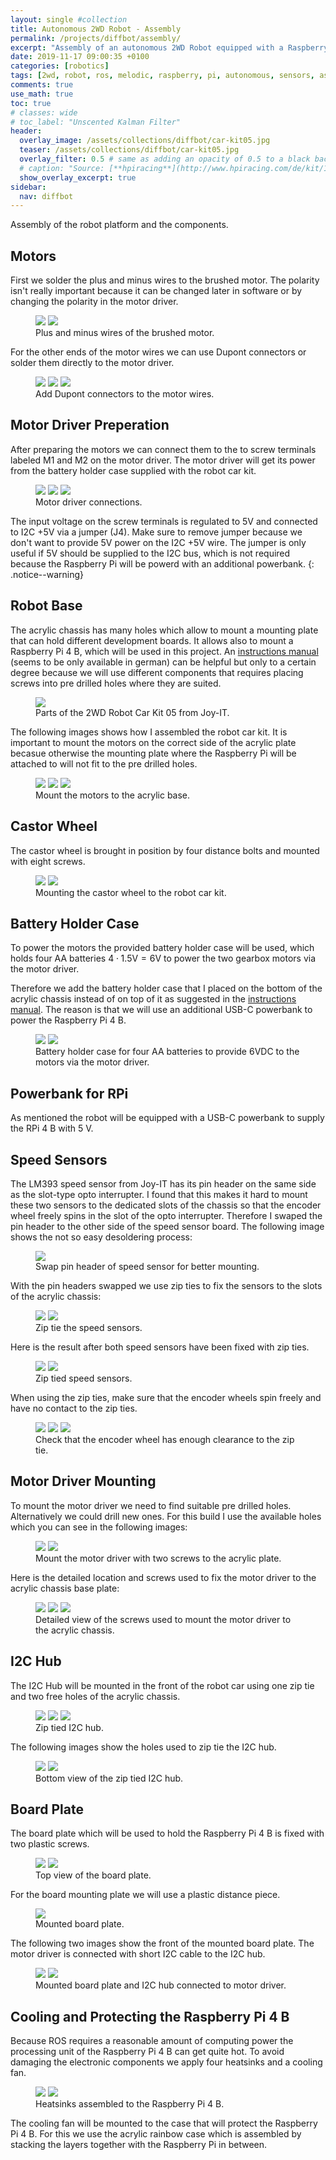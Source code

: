 ```yaml
---
layout: single #collection
title: Autonomous 2WD Robot - Assembly
permalink: /projects/diffbot/assembly/
excerpt: "Assembly of an autonomous 2WD Robot equipped with a Raspberry Pi 4 B running ROS melodic to sense and act in an environment."
date: 2019-11-17 09:00:35 +0100
categories: [robotics]
tags: [2wd, robot, ros, melodic, raspberry, pi, autonomous, sensors, assembly]
comments: true
use_math: true
toc: true
# classes: wide
# toc_label: "Unscented Kalman Filter"
header:
  overlay_image: /assets/collections/diffbot/car-kit05.jpg
  teaser: /assets/collections/diffbot/car-kit05.jpg
  overlay_filter: 0.5 # same as adding an opacity of 0.5 to a black background
  # caption: "Source: [**hpiracing**](http://www.hpiracing.com/de/kit/114343)"
  show_overlay_excerpt: true
sidebar:
  nav: diffbot
---
```


Assembly of the robot platform and the components.


## Motors

First we solder the plus and minus wires to the brushed motor.
The polarity isn't really important because it can be changed later in software or by
changing the polarity in the motor driver.

<figure class="half">
    <a href="/assets/collections/diffbot/assembly/motor/01-motor-wires.jpg"><img src="/assets/collections/diffbot/assembly/motor/01-motor-wires.jpg"></a>
    <a href="/assets/collections/diffbot/assembly/motor/02-solder-motor-wires.jpg"><img src="/assets/collections/diffbot/assembly/motor/02-solder-motor-wires.jpg"></a>
    <figcaption>Plus and minus wires of the brushed motor.</figcaption>
</figure>

For the other ends of the motor wires we can use Dupont connectors or solder them directly to the motor driver.

<figure class="third">
    <a href="/assets/collections/diffbot/assembly/motor/03-crimp-motor-wires.jpg"><img src="/assets/collections/diffbot/assembly/motor/03-crimp-motor-wires.jpg"></a>
    <a href="/assets/collections/diffbot/assembly/motor/04-crimped-motor-wires.jpg"><img src="/assets/collections/diffbot/assembly/motor/04-crimped-motor-wires.jpg"></a>
    <a href="/assets/collections/diffbot/assembly/motor/05-dupont-motor-wires.jpg"><img src="/assets/collections/diffbot/assembly/motor/05-dupont-motor-wires.jpg"></a>
    <figcaption>Add Dupont connectors to the motor wires.</figcaption>
</figure>


## Motor Driver Preperation

After preparing the motors we can connect them to the to screw terminals labeled M1 and M2 on the motor driver.
The motor driver will get its power from the battery holder case supplied with the robot car kit.

<figure class="third">
    <a href="/assets/collections/diffbot/assembly/motor-driver/01-motor-driver.jpg"><img src="/assets/collections/diffbot/assembly/motor-driver/01-motor-driver.jpg"></a>
    <a href="/assets/collections/diffbot/assembly/motor-driver/02-motor-driver-power.jpg"><img src="/assets/collections/diffbot/assembly/motor-driver/02-motor-driver-power.jpg"></a>
    <a href="/assets/collections/diffbot/assembly/motor-driver/03-motor-driver-power.jpg"><img src="/assets/collections/diffbot/assembly/motor-driver/03-motor-driver-power.jpg"></a>
    <figcaption>Motor driver connections.</figcaption>
</figure>

The input voltage on the screw terminals is regulated to 5V and connected to I2C +5V via a jumper (J4). 
Make sure to remove jumper because we don't want to provide 5V power on the I2C +5V wire. 
The jumper is only useful if 5V should be supplied to the I2C bus, which is not required because the Raspberry Pi will be powerd with an additional powerbank.
{: .notice--warning}


## Robot Base

The acrylic chassis has many holes which allow to mount a mounting plate that can hold different development boards.
It allows also to mount a Raspberry Pi 4 B, which will be used in this project. 
An [instructions manual](https://joy-it.net/files/files/Produkte/robot05/Robot05-Anleitung.pdf) (seems to be only available in german) can be helpful but only to a certain degree because we will use different components that requires placing screws
into pre drilled holes where they are suited.

<figure>
    <a href="/assets/collections/diffbot/assembly/car-kit05.jpg"><img src="/assets/collections/diffbot/car-kit05.jpg"></a>
    <figcaption>Parts of the 2WD Robot Car Kit 05 from Joy-IT.</figcaption>
</figure>

The following images shows how I assembled the robot car kit. 
It is important to mount the motors on the correct side of the acrylic plate becasue otherwise
the mounting plate where the Raspberry Pi will be attached to will not fit to the pre drilled holes.

<figure class="third">
    <a href="/assets/collections/diffbot/assembly/motor/07-motor-frame.jpg"><img src="/assets/collections/diffbot/assembly/motor/07-motor-frame.jpg"></a>
    <a href="/assets/collections/diffbot/assembly/motor/08-motor-frame.jpg"><img src="/assets/collections/diffbot/assembly/motor/08-motor-frame.jpg"></a>
    <a href="/assets/collections/diffbot/assembly/motor/09-motors-frame.jpg"><img src="/assets/collections/diffbot/assembly/motor/09-motors-frame.jpg"></a>
    <figcaption>Mount the motors to the acrylic base.</figcaption>
</figure>


## Castor Wheel

The castor wheel is brought in position by four distance bolts and mounted with eight screws.

<figure class="half">
    <a href="/assets/collections/diffbot/assembly/castor-wheel/castor-wheel-screws.jpg"><img src="/assets/collections/diffbot/assembly/castor-wheel/castor-wheel-screws.jpg"></a>
    <a href="/assets/collections/diffbot/assembly/castor-wheel/castor-wheel-mounted.jpg"><img src="/assets/collections/diffbot/assembly/castor-wheel/castor-wheel-mounted.jpg"></a>
    <figcaption>Mounting the castor wheel to the robot car kit.</figcaption>
</figure>


## Battery Holder Case

To power the motors the provided battery holder case will be used, 
which holds four AA batteries $4 \cdot 1.5\text{V} = 6\text{V}$ to power the two gearbox motors via the motor driver.

Therefore we add the battery holder case that I placed on the bottom of 
the acrylic chassis instead of on top of it as suggested in the [instructions manual](https://joy-it.net/files/files/Produkte/robot05/Robot05-Anleitung.pdf). 
The reason is that we will use an additional USB-C powerbank to power the Raspberry Pi 4 B.

<figure class="half">
    <a href="/assets/collections/diffbot/assembly/power/battery-pack-bottom.jpg"><img src="/assets/collections/diffbot/assembly/power/battery-pack-bottom.jpg"></a>
    <a href="/assets/collections/diffbot/assembly/power/battery-pack-top.jpg"><img src="/assets/collections/diffbot/assembly/power/battery-pack-top.jpg"></a>
    <figcaption>Battery holder case for four AA batteries to provide 6VDC to the motors via the motor driver.</figcaption>
</figure>


## Powerbank for RPi

As mentioned the robot will be equipped with a USB-C powerbank to supply the RPi 4 B with 5 V. 


## Speed Sensors

The LM393 speed sensor from Joy-IT has its pin header on the same side as the slot-type opto interrupter.
I found that this makes it hard to mount these two sensors to the dedicated slots of the chassis so that the 
encoder wheel freely spins in the slot of the opto interrupter. Therefore I swaped the pin header to the other side of
the speed sensor board. The following image shows the not so easy desoldering process:

<figure>
    <a href="/assets/collections/diffbot/assembly/speed-sensor/01-speed-sensor-swap-pin-header.jpg"><img src="/assets/collections/diffbot/assembly/speed-sensor/01-speed-sensor-swap-pin-header.jpg"></a>
    <figcaption>Swap pin header of speed sensor for better mounting.</figcaption>
</figure>


With the pin headers swapped we use zip ties to fix the sensors to the slots of the acrylic chassis:

<figure class="half">
    <a href="/assets/collections/diffbot/assembly/speed-sensor/02-speed-sensor-zip-tie.jpg"><img src="/assets/collections/diffbot/assembly/speed-sensor/02-speed-sensor-zip-tie.jpg"></a>
    <a href="/assets/collections/diffbot/assembly/speed-sensor/03-speed-sensor-zip-tie.jpg"><img src="/assets/collections/diffbot/assembly/speed-sensor/03-speed-sensor-zip-tie.jpg"></a>
    <figcaption>Zip tie the speed sensors.</figcaption>
</figure>

Here is the result after both speed sensors have been fixed with zip ties. 

<figure class="half">
    <a href="/assets/collections/diffbot/assembly/speed-sensor/04-speed-sensors-zip-tied.jpg"><img src="/assets/collections/diffbot/assembly/speed-sensor/04-speed-sensors-zip-tied.jpg"></a>
    <a href="/assets/collections/diffbot/assembly/speed-sensor/05-speed-sensors-zip-tied.jpg"><img src="/assets/collections/diffbot/assembly/speed-sensor/05-speed-sensors-zip-tied.jpg"></a>
    <figcaption>Zip tied speed sensors.</figcaption>
</figure>


When using the zip ties, make sure that the encoder wheels spin freely and have no contact to the zip ties.

<figure class="third">
    <a href="/assets/collections/diffbot/assembly/speed-sensor/06-speed-sensor-encoder-wheel.jpg"><img src="/assets/collections/diffbot/assembly/speed-sensor/06-speed-sensor-encoder-wheel.jpg"></a>
    <a href="/assets/collections/diffbot/assembly/speed-sensor/07-speed-sensor-encoder-wheel-clearance.jpg"><img src="/assets/collections/diffbot/assembly/speed-sensor/07-speed-sensor-encoder-wheel-clearance.jpg"></a>
    <a href="/assets/collections/diffbot/assembly/speed-sensor/08-speed-sensor-encoder-wheel-clearance-close.jpg"><img src="/assets/collections/diffbot/assembly/speed-sensor/08-speed-sensor-encoder-wheel-clearance-close.jpg"></a>
    <figcaption>Check that the encoder wheel has enough clearance to the zip tie.</figcaption>
</figure>


## Motor Driver Mounting

To mount the motor driver we need to find suitable pre drilled holes. Alternatively we could drill new ones.
For this build I use the available holes which you can see in the following images:

<figure class="half">
    <a href="/assets/collections/diffbot/assembly/motor-driver/04-motor-driver-top.jpg"><img src="/assets/collections/diffbot/assembly/motor-driver/04-motor-driver-top.jpg"></a>
    <a href="/assets/collections/diffbot/assembly/motor-driver/05-motor-driver-top.jpg"><img src="/assets/collections/diffbot/assembly/motor-driver/05-motor-driver-top.jpg"></a>
    <figcaption>Mount the motor driver with two screws to the acrylic plate.</figcaption>
</figure>

Here is the detailed location and screws used to fix the motor driver to the acrylic chassis base plate:

<figure class="third">
    <a href="/assets/collections/diffbot/assembly/motor-driver/06-motor-driver-screw.jpg"><img src="/assets/collections/diffbot/assembly/motor-driver/06-motor-driver-screw.jpg"></a>
    <a href="/assets/collections/diffbot/assembly/motor-driver/07-motor-driver-screw.jpg"><img src="/assets/collections/diffbot/assembly/motor-driver/07-motor-driver-screw.jpg"></a>
    <a href="/assets/collections/diffbot/assembly/motor-driver/08-motor-driver-screw.jpg"><img src="/assets/collections/diffbot/assembly/motor-driver/08-motor-driver-screw.jpg"></a>
    <figcaption>Detailed view of the screws used to mount the motor driver to the acrylic chassis.</figcaption>
</figure>

## I2C Hub

The I2C Hub will be mounted in the front of the robot car using one zip tie and two free holes of the acrylic chassis.

<figure class="third">
    <a href="/assets/collections/diffbot/assembly/i2c-hub/01-i2c-hub-top.jpg"><img src="/assets/collections/diffbot/assembly/i2c-hub/01-i2c-hub-top.jpg"></a>
    <a href="/assets/collections/diffbot/assembly/i2c-hub/02-i2c-hub-top.jpg"><img src="/assets/collections/diffbot/assembly/i2c-hub/02-i2c-hub-top.jpg"></a>
    <a href="/assets/collections/diffbot/assembly/i2c-hub/03-i2c-hub-top.jpg"><img src="/assets/collections/diffbot/assembly/i2c-hub/03-i2c-hub-top.jpg"></a>
    <figcaption>Zip tied I2C hub.</figcaption>
</figure>

The following images show the holes used to zip tie the I2C hub.

<figure class="half">
    <a href="/assets/collections/diffbot/assembly/i2c-hub/04-i2c-hub-bottom.jpg"><img src="/assets/collections/diffbot/assembly/i2c-hub/04-i2c-hub-bottom.jpg"></a>
    <a href="/assets/collections/diffbot/assembly/i2c-hub/05-i2c-hub-bottom.jpg"><img src="/assets/collections/diffbot/assembly/i2c-hub/05-i2c-hub-bottom.jpg"></a>
    <figcaption>Bottom view of the zip tied I2C hub.</figcaption>
</figure>

## Board Plate

The board plate which will be used to hold the Raspberry Pi 4 B is fixed with two plastic screws.

<figure>
    <a href="/assets/collections/diffbot/assembly/board-plate/01-board-plate-top.jpg"><img src="/assets/collections/diffbot/assembly/board-plate/01-board-plate-top.jpg"></a>
    <a href="/assets/collections/diffbot/assembly/board-plate/04-board-plate-side.jpg"><img src="/assets/collections/diffbot/assembly/board-plate/04-board-plate-side.jpg"></a>
    <figcaption>Top view of the board plate.</figcaption>
</figure>

For the board mounting plate we will use a plastic distance piece.

<figure>
    <a href="/assets/collections/diffbot/assembly/motor-driver/09-motor-driver-screw-plate.jpg"><img src="/assets/collections/diffbot/assembly/motor-driver/09-motor-driver-screw-plate.jpg"></a>
    <figcaption>Mounted board plate.</figcaption>
</figure>

The following two images show the front of the mounted board plate. 
The motor driver is connected with short I2C cable to the I2C hub.

<figure class="half">
    <a href="/assets/collections/diffbot/assembly/board-plate/02-board-plate-front-right.jpg"><img src="/assets/collections/diffbot/assembly/board-plate/02-board-plate-front-right.jpg"></a>
    <a href="/assets/collections/diffbot/assembly/board-plate/03-board-plate-front-left.jpg"><img src="/assets/collections/diffbot/assembly/board-plate/03-board-plate-front-left.jpg"></a>
    <figcaption>Mounted board plate and I2C hub connected to motor driver.</figcaption>
</figure>

## Cooling and Protecting the Raspberry Pi 4 B

Because ROS requires a reasonable amount of computing power the processing unit of the Raspberry Pi 4 B can get quite hot.
To avoid damaging the electronic components we apply four heatsinks and a cooling fan.

<figure class="half">
    <a href="/assets/collections/diffbot/components/heatsink.jpg"><img src="/assets/collections/diffbot/components/heatsink.jpg"></a>
    <a href="/assets/collections/diffbot/assembly/cooling/heatsink_raspberry4.jpg"><img src="/assets/collections/diffbot/assembly/cooling/heatsink_raspberry4.jpg"></a>
    <figcaption>Heatsinks assembled to the Raspberry Pi 4 B.</figcaption>
</figure>

The cooling fan will be mounted to the case that will protect the Raspberry Pi 4 B. 
For this we use the acrylic rainbow case which is assembled by stacking the layers together with the Raspberry Pi in between. 
